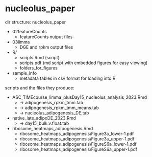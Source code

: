 # nucleolus_paper

 dir structure: nucleolus_paper

- 02featureCounts
	- featureCounts output files
- 03limma
	- DGE and rpkm output files
- R/
	- scripts.Rmd (script)
	- scripts.pdf (md script with embedded figures for easy viewing)
	- folders_for_figures
- sample_info
	- metadata tables in csv format for loading into R


scripts and the files they produce:

- ASC_TIMEcourse_limma_plusDay15_nucleolus_analysis_2023.Rmd
	- -> adipogenesis_rpkm_tmm.tab
	- -> adipogenesis_rpkm_tmm_means.tab
	- -> nucleolus_adipogenesis_DE.tab
- native_late_adipoDE_2023.Rmd
	- -> day15_bulk.v.float.tab
- ribosome_heatmaps_adipogenesis.Rmd
	- ribosome_heatmaps_adipogenesis\Figure3a_lower-1.pdf
	- ribosome_heatmaps_adipogenesis\Figure3a_upper-1.pdf
	- ribosome_heatmaps_adipogenesis\FigureS6a_lower-1.pdf
	- ribosome_heatmaps_adipogenesis\FigureS6a_upper-1.pdf

